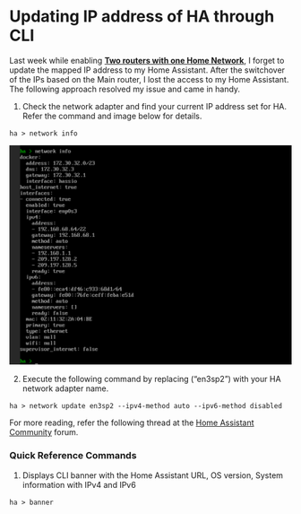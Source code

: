 # Updating IP address of HA through CLI
Last week while enabling **[Two routers with one Home Network](https://github.com/Akbarsait/todayilearned/blob/master/network/adding-two-routers-in-homenetwork.md)**, I forget to update the mapped IP address to my Home Assistant. After the switchover of the IPs based on the Main router, I lost the access to my Home Assistant. The following approach resolved my issue and came in handy. 

1. Check the network adapter and find your current IP address set for HA. Refer the command and image below for details. 
```ssh
ha > network info
```
 ![HA Network Info](/images/ha-networkinfo.png)

2. Execute the following command by replacing (“en3sp2”) with your HA network adapter name. 

```ssh
ha > network update en3sp2 --ipv4-method auto --ipv6-method disabled
```

For more reading, refer the following thread at the [Home Assistant Community](https://community.home-assistant.io/t/how-to-change-ip-adresse-in-cli/332205/24?u=akbar) forum. 


### Quick Reference Commands

1. Displays CLI banner with the Home Assistant URL, OS version, System information with IPv4 and IPv6
```ssh
ha > banner
```